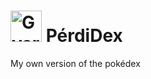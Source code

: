 # <img src="https://raw.githubusercontent.com/PokeAPI/sprites/master/sprites/pokemon/130.png" alt="Gyarados" width="50px" /> PérdiDex

My own version of the pokédex
